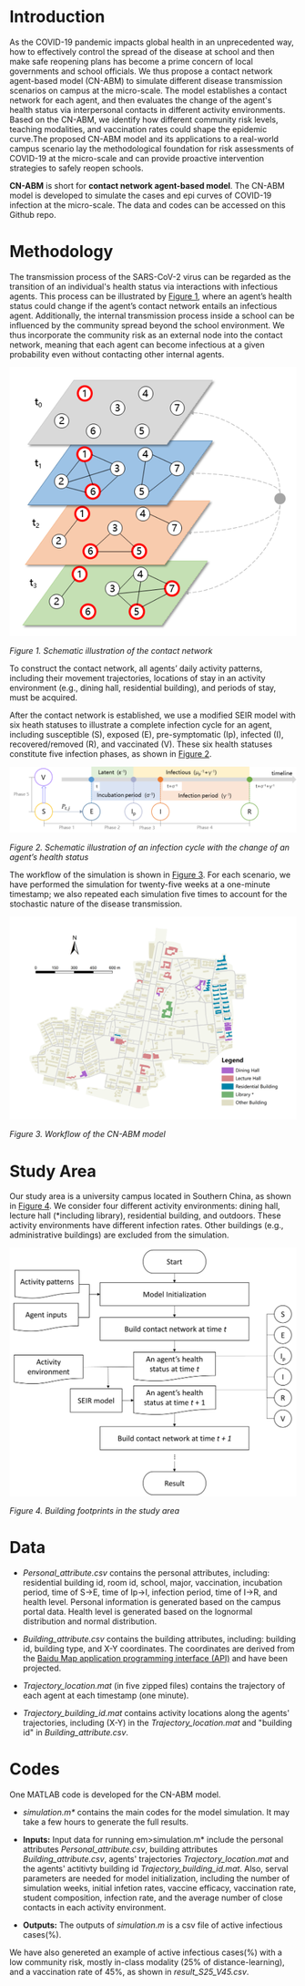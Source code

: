 ﻿# Introduction

As the COVID-19 pandemic impacts global health in an unprecedented way, how to effectively control the spread of the disease at school and then make safe reopening plans has become a prime concern of local governments and school officials. We thus propose a contact network agent-based model (CN-ABM) to simulate different disease transmission scenarios on campus at the micro-scale. The model establishes a contact network for each agent, and then evaluates the change of the agent's health status via interpersonal contacts in different activity environments. Based on the CN-ABM, we identify how different community risk levels, teaching modalities, and vaccination rates could shape the epidemic curve.The proposed CN-ABM model and its applications to a real-world campus scenario lay the methodological foundation for risk assessments of COVID-19 at the micro-scale and can provide proactive intervention strategies to safely reopen schools. 

**CN-ABM** is short for **contact network agent-based model**. The CN-ABM model is developed to simulate the cases and epi curves of COVID-19 infection at the micro-scale. The data and codes can be accessed on this Github repo.

# Methodology

The transmission process of the SARS-CoV-2 virus can be regarded as the transition of an individual's health status via interactions with infectious agents. This process can be illustrated by [Figure 1](https://github.com/xic19022/cnabm/blob/figures/Fig1_contact_network.png), where an agent’s health status could change if the agent’s contact network entails an infectious agent. Additionally, the internal transmission process inside a school can be influenced by the community spread beyond the school environment. We thus incorporate the community risk as an external node into the contact network, meaning that each agent can become infectious at a given probability even without contacting other internal agents.

![Figure 1](https://github.com/xic19022/cnabm/blob/figures/Fig1_contact_network.png)

<em>Figure 1. Schematic illustration of the contact network</em> 

To construct the contact network, all agents’ daily activity patterns, including their movement trajectories, locations of stay in an activity environment (e.g., dining hall, residential building), and periods of stay, must be acquired. 

After the contact network is established, we use a modified SEIR model with six heath statuses to illustrate a complete infection cycle for an agent, including susceptible (S), exposed (E), pre-symptomatic (Ip), infected (I), recovered/removed (R), and vaccinated (V). These six health statuses constitute five infection phases, as shown in [Figure 2](https://github.com/xic19022/cnabm/blob/figures/Fig2_SEIR.png).

![Figure 2](https://github.com/xic19022/cnabm/blob/figures/Fig2_SEIR.png)

<em>Figure 2. Schematic illustration of an infection cycle with the change of an agent’s health status</em>

The workflow of the simulation is shown in [Figure 3](https://github.com/xic19022/cnabm/blob/figures/Fig3_workflow.png). For each scenario, we have performed the simulation for twenty-five weeks at a one-minute timestamp; we also repeated each simulation five times to account for the stochastic nature of the disease transmission. 

![Figure 3](https://github.com/xic19022/cnabm/blob/figures/Fig3_workflow.png)

<em>Figure 3. Workflow of the CN-ABM model</em>

# Study Area

Our study area is a university campus located in Southern China, as shown in [Figure 4](https://github.com/xic19022/cnabm/blob/figures/Fig4_study_area.png). We consider four different activity environments: dining hall, lecture hall (\*including library), residential building, and outdoors. These activity environments have different infection rates. Other buildings (e.g., administrative buildings) are excluded from the simulation.

![Figure 4](https://github.com/xic19022/cnabm/blob/figures/Fig4_study_area.png)

<em>Figure 4. Building footprints in the study area</em>

# Data

* <em>Personal_attribute.csv</em> contains the personal attributes, including: residential building id, room id, school, major, vaccination, incubation period, time of S→E, time of Ip→I, infection period, time of I→R, and health level. Personal information is generated based on the campus portal data. Health level is generated based on the lognormal distribution and normal distribution.

* <em>Building_attribute.csv</em> contains the building attributes, including: building id, building type, and X-Y coordinates. The coordinates are derived from the [Baidu Map application programming interface (API)](https://lbsyun.baidu.com/) and have been projected.

* <em>Trajectory_location.mat</em> (in five zipped files) contains the trajectory of each agent at each timestamp (one minute).

* <em>Trajectory_building_id.mat</em> contains activity locations along the agents' trajectories, including (X-Y) in the <em>Trajectory_location.mat</em> and "building id" in <em>Building_attribute.csv</em>.

# Codes

One MATLAB code is developed for the CN-ABM model.

* <em>simulation.m*</em> contains the main codes for the model simulation. It may take a few hours to generate the full results.

* **Inputs:** Input data for running em>simulation.m*</em> include the personal attributes <em>Personal_attribute.csv</em>, building attributes <em>Building_attribute.csv</em>, agents' trajectories <em>Trajectory_location.mat</em> and the agents' actitivty building id <em>Trajectory_building_id.mat</em>. Also, serval parameters are needed for model initialization, including the number of simulation weeks, initial infetion rates, vaccine efficacy, vaccination rate, student composition, infection rate, and the average number of close contacts in each activity environment.

* **Outputs:** The outputs of <em>simulation.m</em> is a csv file of active infectious cases(%).

We have also genereted an example of active infectious cases(%) with a low community risk, mostly in-class modality (25% of distance-learning), and a vaccination rate of 45%, as shown in <em>result_S25_V45.csv</em>.
